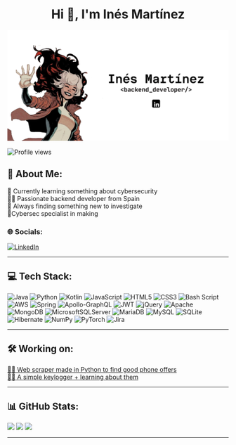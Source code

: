 <h1 align="center">Hi 👋, I'm Inés Martínez</h1>

![Profile banner](https://github.com/cvcvrril/cvcvrril/blob/main/githubbanner.png)

![Profile views](https://komarev.com/ghpvc/?username=cvcvrril&color=red)

## 💫 About Me:
🔭 Currently learning something about cybersecurity<br>🐱‍💻 Passionate backend developer from Spain<br>🌱 Always finding something new to investigate<br> 🚀Cybersec specialist in making


### 🌐 Socials:
[![LinkedIn](https://img.shields.io/badge/LinkedIn_💼-%230077B5.svg?logo=linkedin&logoColor=white)](https://www.linkedin.com/in/ines-martinez-rodriguez/) 

---

## 💻 Tech Stack:
![Java](https://img.shields.io/badge/java-%23ED8B00.svg?style=for-the-badge&logo=openjdk&logoColor=white) ![Python](https://img.shields.io/badge/python-3670A0?style=for-the-badge&logo=python&logoColor=ffdd54) ![Kotlin](https://img.shields.io/badge/kotlin-%237F52FF.svg?style=for-the-badge&logo=kotlin&logoColor=white) ![JavaScript](https://img.shields.io/badge/javascript-%23323330.svg?style=for-the-badge&logo=javascript&logoColor=%23F7DF1E) ![HTML5](https://img.shields.io/badge/html5-%23E34F26.svg?style=for-the-badge&logo=html5&logoColor=white) ![CSS3](https://img.shields.io/badge/css3-%231572B6.svg?style=for-the-badge&logo=css3&logoColor=white) ![Bash Script](https://img.shields.io/badge/bash_script-%23121011.svg?style=for-the-badge&logo=gnu-bash&logoColor=white) ![AWS](https://img.shields.io/badge/AWS-%23FF9900.svg?style=for-the-badge&logo=amazon-aws&logoColor=white) ![Spring](https://img.shields.io/badge/spring-%236DB33F.svg?style=for-the-badge&logo=spring&logoColor=white) ![Apollo-GraphQL](https://img.shields.io/badge/-ApolloGraphQL-311C87?style=for-the-badge&logo=apollo-graphql) ![JWT](https://img.shields.io/badge/JWT-black?style=for-the-badge&logo=JSON%20web%20tokens) ![jQuery](https://img.shields.io/badge/jquery-%230769AD.svg?style=for-the-badge&logo=jquery&logoColor=white) ![Apache](https://img.shields.io/badge/apache-%23D42029.svg?style=for-the-badge&logo=apache&logoColor=white) ![MongoDB](https://img.shields.io/badge/MongoDB-%234ea94b.svg?style=for-the-badge&logo=mongodb&logoColor=white) ![MicrosoftSQLServer](https://img.shields.io/badge/Microsoft%20SQL%20Server-CC2927?style=for-the-badge&logo=microsoft%20sql%20server&logoColor=white) ![MariaDB](https://img.shields.io/badge/MariaDB-003545?style=for-the-badge&logo=mariadb&logoColor=white) ![MySQL](https://img.shields.io/badge/mysql-4479A1.svg?style=for-the-badge&logo=mysql&logoColor=white) ![SQLite](https://img.shields.io/badge/sqlite-%2307405e.svg?style=for-the-badge&logo=sqlite&logoColor=white) ![Hibernate](https://img.shields.io/badge/Hibernate-59666C?style=for-the-badge&logo=Hibernate&logoColor=white) ![NumPy](https://img.shields.io/badge/numpy-%23013243.svg?style=for-the-badge&logo=numpy&logoColor=white) ![PyTorch](https://img.shields.io/badge/PyTorch-%23EE4C2C.svg?style=for-the-badge&logo=PyTorch&logoColor=white) ![Jira](https://img.shields.io/badge/jira-%230A0FFF.svg?style=for-the-badge&logo=jira&logoColor=white)

---

## 🛠 Working on:
[ 👩‍💻 Web scraper made in Python to find good phone offers](https://github.com/cvcvrril/scrap-movil)<br>
[ 👩‍💻 A simple keylogger + learning about them](https://github.com/cvcvrril/keylogger)

---

## 📊 GitHub Stats:
![](https://github-readme-stats.vercel.app/api?username=cvcvrril&theme=rose_pine&hide_border=false&include_all_commits=true&count_private=true) 
![](https://github-readme-stats.vercel.app/api/top-langs/?username=cvcvrril&theme=rose_pine&hide_border=false&include_all_commits=true&count_private=true&layout=compact)
![](https://github-readme-streak-stats.herokuapp.com/?user=cvcvrril&theme=rose_pine&hide_border=false)


---


